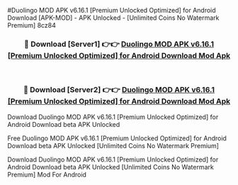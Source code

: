 #Duolingo MOD APK v6.16.1 [Premium Unlocked Optimized] for Android Download [APK-MOD] - APK Unlocked - [Unlimited Coins No Watermark Premium] 8cz84



<div align="center">

<h3>🔴 Download [Server1] 👉👉 <a href="https://momento.my/?title=Duolingo_MOD_APK_v6.16.1_[Premium_Unlocked_Optimized]_for_Android_Download">Duolingo MOD APK v6.16.1 [Premium Unlocked Optimized] for Android Download Mod Apk</a></h3><br>

<h3>🔴 Download [Server2] 👉👉 <a href="https://momento.my/?title=Duolingo_MOD_APK_v6.16.1_[Premium_Unlocked_Optimized]_for_Android_Download">Duolingo MOD APK v6.16.1 [Premium Unlocked Optimized] for Android Download Mod Apk</a></h3>
</div>



Download Duolingo MOD APK v6.16.1 [Premium Unlocked Optimized] for Android Download beta APK Unlocked

Free Duolingo MOD APK v6.16.1 [Premium Unlocked Optimized] for Android Download beta APK Unlocked [Unlimited Coins No Watermark Premium]

Download Duolingo MOD APK v6.16.1 [Premium Unlocked Optimized] for Android Download beta APK Unlocked [Unlimited Coins No Watermark Premium] Mod For Android
